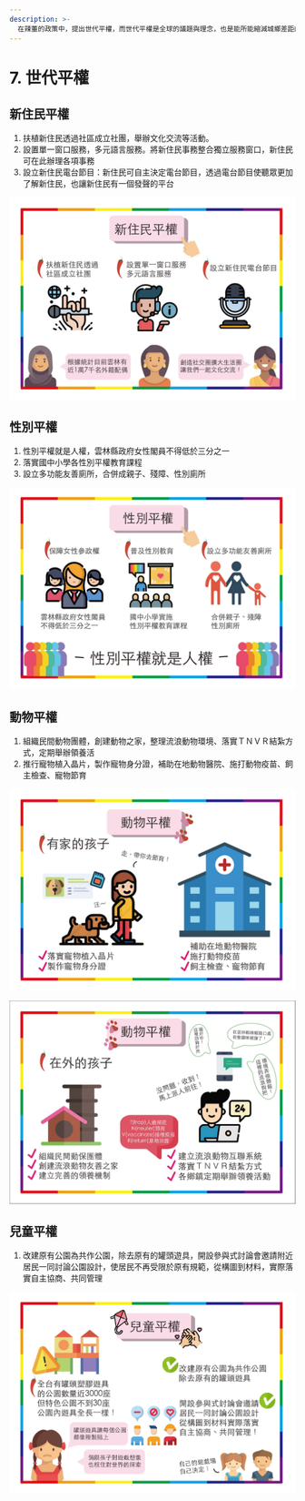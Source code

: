 ```yaml
---
description: >-
  在辣董的政策中，提出世代平權，而世代平權是全球的議題與理念，也是能所能縮減城鄉差距的重要關鍵，在平權政見中涵蓋了「新住民」、「性別」、「動物」、「兒童」的友善政策
---
```


# 7. 世代平權

## 新住民平權

1. 扶植新住民透過社區成立社團，舉辦文化交流等活動。
2. 設置單一窗口服務，多元語言服務。將新住民事務整合獨立服務窗口，新住民可在此辦理各項事務
3. 設立新住民電台節目：新住民可自主決定電台節目，透過電台節目使聽眾更加了解新住民，也讓新住民有一個發聲的平台

![](.gitbook/assets/45137695_286924972153926_261542780814229504_o.jpg)

## 性別平權

1. 性別平權就是人權，雲林縣政府女性閣員不得低於三分之一
2. 落實國中小學各性別平權教育課程
3. 設立多功能友善廁所，合併成親子、殘障、性別廁所

![](.gitbook/assets/45247764_286924962153927_833658825805398016_o.jpg)

## 動物平權 

1. 組織民間動物團體，創建動物之家，整理流浪動物環境、落實ＴＮＶＲ結紮方式，定期舉辦領養活
2. 推行寵物植入晶片，製作寵物身分證，補助在地動物醫院、施打動物疫苗、飼主檢查、寵物節育

![](.gitbook/assets/45244350_286925195487237_5267620154086260736_o.jpg)

![](.gitbook/assets/45140516_286925215487235_3647635606172860416_o.jpg)

## 兒童平權

1. 改建原有公園為共作公園，除去原有的罐頭遊具，開設參與式討論會邀請附近居民一同討論公園設計，使居民不再受限於原有規範，從構圖到材料，實際落實自主協商、共同管理

![](.gitbook/assets/45111358_286925202153903_8165231806111547392_o.jpg)

